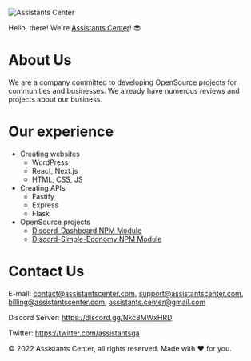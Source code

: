 ![Assistants Center](https://cdn.assistantscenter.com/kxkwe7xd)

Hello, there! We're [Assistants Center](https://assistantscenter.com)! 😎

# About Us

We are a company committed to developing OpenSource projects for communities and businesses. We already have numerous reviews and projects about our business.

# Our experience

- Creating websites
  - WordPress
  - React, Next.js
  - HTML, CSS, JS
- Creating APIs
  - Fastify
  - Express
  - Flask
- OpenSource projects
  - [Discord-Dashboard NPM Module](https://www.npmjs.com/package/discord-dashboard)
  - [Discord-Simple-Economy NPM Module](https://www.npmjs.com/package/discord-simple-economy)

# Contact Us

E-mail: contact@assistantscenter.com, support@assistantscenter.com, billing@assistantscenter.com, assistants.center@gmail.com

Discord Server: https://discord.gg/Nkc8MWxHRD

Twitter: https://twitter.com/assistantsga

© 2022 Assistants Center, all rights reserved. Made with ❤️ for you.

